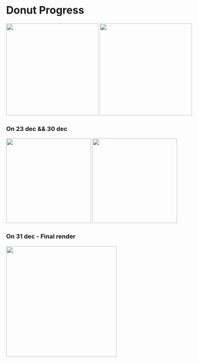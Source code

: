 # Donut Progress

<img src="https://user-images.githubusercontent.com/76255199/209188594-ee7bcc89-2ceb-498a-8f6f-f39b570e92d2.png" height=250> <img src="https://user-images.githubusercontent.com/76255199/209188622-d409078a-1708-475c-8f30-a66ac0815f2f.png" height=250>

### On 23 dec && 30 dec
<img src="https://user-images.githubusercontent.com/76255199/209379366-9eb4f629-999a-4b4c-bc78-20a461620e05.png" height=230> <img src="https://user-images.githubusercontent.com/76255199/210105483-f79ed04e-7422-4314-8773-a1ac95f9672b.png" height=230>

### On 31 dec - Final render
<img src="https://user-images.githubusercontent.com/76255199/210178825-a1d2bcaa-64a4-4938-acbe-63e0271dd7b1.png" height=300>